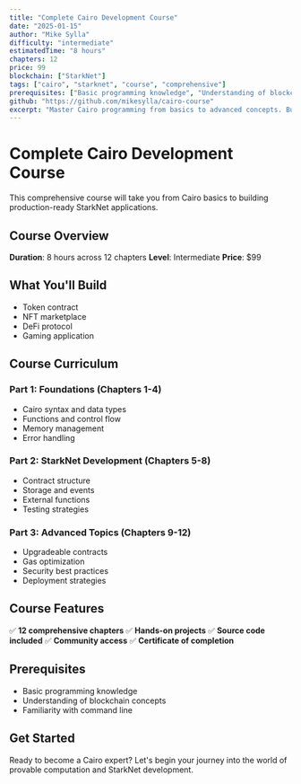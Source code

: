 ```yaml
---
title: "Complete Cairo Development Course"
date: "2025-01-15"
author: "Mike Sylla"
difficulty: "intermediate"
estimatedTime: "8 hours"
chapters: 12
price: 99
blockchain: ["StarkNet"]
tags: ["cairo", "starknet", "course", "comprehensive"]
prerequisites: ["Basic programming knowledge", "Understanding of blockchain concepts"]
github: "https://github.com/mikesylla/cairo-course"
excerpt: "Master Cairo programming from basics to advanced concepts. Build real StarkNet applications with confidence."
---
```


# Complete Cairo Development Course

This comprehensive course will take you from Cairo basics to building production-ready StarkNet applications.

## Course Overview

**Duration**: 8 hours across 12 chapters
**Level**: Intermediate
**Price**: $99

## What You'll Build

- Token contract
- NFT marketplace
- DeFi protocol
- Gaming application

## Course Curriculum

### Part 1: Foundations (Chapters 1-4)
- Cairo syntax and data types
- Functions and control flow
- Memory management
- Error handling

### Part 2: StarkNet Development (Chapters 5-8)
- Contract structure
- Storage and events
- External functions
- Testing strategies

### Part 3: Advanced Topics (Chapters 9-12)
- Upgradeable contracts
- Gas optimization
- Security best practices
- Deployment strategies

## Course Features

✅ **12 comprehensive chapters**
✅ **Hands-on projects**
✅ **Source code included**
✅ **Community access**
✅ **Certificate of completion**

## Prerequisites

- Basic programming knowledge
- Understanding of blockchain concepts
- Familiarity with command line

## Get Started

Ready to become a Cairo expert? Let's begin your journey into the world of provable computation and StarkNet development.